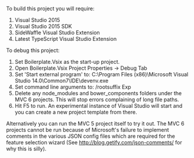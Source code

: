 To build this project you will require:

1. Visual Studio 2015
2. Visual Studio 2015 SDK
3. SideWaffle Visual Studio Extension
4. Latest TypeScript Visual Studio Extension

To debug this project:

1. Set Boilerplate.Vsix as the start-up project.
2. Open Boilerplate.Vsix Project Properties -> Debug Tab
3. Set 'Start external program' to:
   C:\Program Files (x86)\Microsoft Visual Studio 14.0\Common7\IDE\devenv.exe
4. Set command line arguments to:
   /rootsuffix Exp
5. Delete any node_modules and bower_components folders under the MVC 6 projects. This will stop errors complaining of long file paths.
6. Hit F5 to run. An experimental instance of Visual Studio will start and you can create a new project template from there.

Alternatively you can run the MVC 5 project itself to try it out. The MVC 6 projects cannot be run because of Microsoft's failure to implement comments in the various JSON config files which are required for the feature selection wizard (See http://blog.getify.com/json-comments/ for why this is silly).
